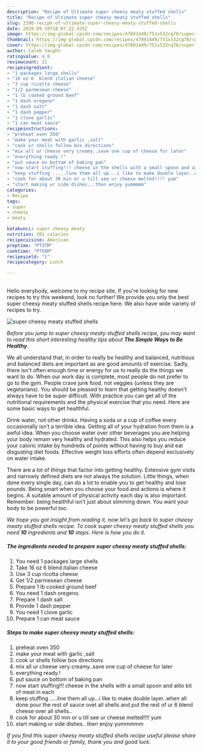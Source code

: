 ```yaml
---
description: "Recipe of Ultimate super cheesy meaty stuffed shells"
title: "Recipe of Ultimate super cheesy meaty stuffed shells"
slug: 2390-recipe-of-ultimate-super-cheesy-meaty-stuffed-shells
date: 2020-09-16T18:07:22.435Z
image: https://img-global.cpcdn.com/recipes/47891449/751x532cq70/super-cheesy-meaty-stuffed-shells-recipe-main-photo.jpg
thumbnail: https://img-global.cpcdn.com/recipes/47891449/751x532cq70/super-cheesy-meaty-stuffed-shells-recipe-main-photo.jpg
cover: https://img-global.cpcdn.com/recipes/47891449/751x532cq70/super-cheesy-meaty-stuffed-shells-recipe-main-photo.jpg
author: Caleb Vaughn
ratingvalue: 4.8
reviewcount: 11
recipeingredient:
- "1 packages large shells"
- "16 oz 6  blend italian cheese"
- "3 cup ricotta cheese"
- "1/2 parmesean cheese"
- "1 lb cooked ground beef"
- "1 dash oregeno"
- "1 dash salt"
- "1 dash pepper"
- "1 clove garlic"
- "1 can meat sauce"
recipeinstructions:
- "preheat oven 350"
- "make your meat with garlic ,salt"
- "cook ur shells follow box directions"
- "mix all ur cheese very creamy..save one cup of cheese for later"
- "everything ready.!"
- "put sauce on bottom of baking pan"
- "now start stuffing!!! cheese in the shells with a small spoon and alito bit of meat in each"
- "keep stuffing .....line them all up...i like to make double layer..when all done pour the rest of sauce ovet all shells and put the rest of ur  6 blend cheese over all shells.."
- "cook for about 30 min or u till see ur cheese melted!!!! yum"
- "start making ur side dishes...then enjoy yummmmm"
categories:
- Recipe
tags:
- super
- cheesy
- meaty

katakunci: super cheesy meaty 
nutrition: 201 calories
recipecuisine: American
preptime: "PT37M"
cooktime: "PT58M"
recipeyield: "1"
recipecategory: Lunch

---
```

<br>
Hello everybody, welcome to my recipe site, If you're looking for new recipes to try this weekend, look no further! We provide you only the best super cheesy meaty stuffed shells recipe here. We also have wide variety of recipes to try.
<br>


![super cheesy meaty stuffed shells](https://img-global.cpcdn.com/recipes/47891449/751x532cq70/super-cheesy-meaty-stuffed-shells-recipe-main-photo.jpg)

<i>Before you jump to super cheesy meaty stuffed shells recipe, you may want to read this short interesting healthy tips about <strong>The Simple Ways to Be Healthy</strong>.</i>

We all understand that, in order to really be healthy and balanced, nutritious and balanced diets are important as are good amounts of exercise. Sadly, there isn't often enough time or energy for us to really do the things we want to do. When our work day is complete, most people do not prefer to go to the gym. People crave junk food, not veggies (unless they are vegetarians). You should be pleased to learn that getting healthy doesn't always have to be super difficult. With practice you can get all of the nutritional requirements and the physical exercise that you need. Here are some basic ways to get healthful.

Drink water, not other drinks. Having a soda or a cup of coffee every occasionally isn’t a terrible idea. Getting all of your hydration from them is a awful idea. When you choose water over other beverages you are helping your body remain very healthy and hydrated. This also helps you reduce your caloric intake by hundreds of points without having to buy and eat disgusting diet foods. Effective weight loss efforts often depend exclusively on water intake.

There are a lot of things that factor into getting healthy. Extensive gym visits and narrowly defined diets are not always the solution. Little things, when done every single day, can do a lot to enable you to get healthy and lose pounds. Being smart when you choose your food and actions is where it begins. A suitable amount of physical activity each day is also important. Remember: being healthful isn’t just about slimming down. You want your body to be powerful too. 


<i>We hope you got insight from reading it, now let's go back to super cheesy meaty stuffed shells recipe. To cook super cheesy meaty stuffed shells you need <strong>10</strong> ingredients and <strong>10</strong> steps. Here is how you do it.
</i>

##### The ingredients needed to prepare super cheesy meaty stuffed shells:

1. You need 1 packages large shells
1. Take 16 oz 6  blend italian cheese
1. Use 3 cup ricotta cheese
1. Get 1/2 parmesean cheese
1. Prepare 1 lb cooked ground beef
1. You need 1 dash oregeno
1. Prepare 1 dash salt
1. Provide 1 dash pepper
1. You need 1 clove garlic
1. Prepare 1 can meat sauce


##### Steps to make super cheesy meaty stuffed shells:

1. preheat oven 350
1. make your meat with garlic ,salt
1. cook ur shells follow box directions
1. mix all ur cheese very creamy..save one cup of cheese for later
1. everything ready.!
1. put sauce on bottom of baking pan
1. now start stuffing!!! cheese in the shells with a small spoon and alito bit of meat in each
1. keep stuffing .....line them all up...i like to make double layer..when all done pour the rest of sauce ovet all shells and put the rest of ur  6 blend cheese over all shells..
1. cook for about 30 min or u till see ur cheese melted!!!! yum
1. start making ur side dishes...then enjoy yummmmm


<i>If you find this super cheesy meaty stuffed shells recipe useful please share it to your good friends or family, thank you and good luck.</i>
